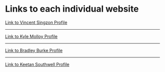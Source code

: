 

<html>

<head>
  <title> Group Assignment website </title>
</head>
   <body>

  <h1> Links to each individual website </h1>
  
<a href="https://vincentsingzon.github.io/myprofile/">Link to Vincent Singzon Profile</a>

<hr> 

<a href="https://kgm95.github.io/My-Profile/">Link to Kyle Molloy Profile</a>

<hr>

<a href="https://bburke2.github.io/MyProfile/">Link to Bradley Burke Profile</a>

<hr>

<a href="https://keetansouthwell.github.io/ITP-Assignment-1/">Link to Keetan Southwell Profile</a>



  </body>


  </html> 
